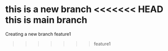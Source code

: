 this is a new branch
<<<<<<< HEAD
this is main branch
=======
Creating a new branch feature1
>>>>>>> feature1

